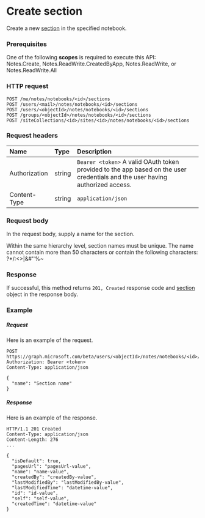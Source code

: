# Create section

Create a new [section](../resources/section.md) in the specified notebook.
### Prerequisites
One of the following **scopes** is required to execute this API:   
Notes.Create, Notes.ReadWrite.CreatedByApp, Notes.ReadWrite, or Notes.ReadWrite.All 
### HTTP request
<!-- { "blockType": "ignored" } -->
```http
POST /me/notes/notebooks/<id>/sections
POST /users/<mail>/notes/notebooks/<id>/sections
POST /users/<objectId>/notes/notebooks/<id>/sections
POST /groups/<objectId>/notes/notebooks/<id>/sections
POST /siteCollections/<id>/sites/<id>/notes/notebooks/<id>/sections
```
### Request headers
| Name       | Type | Description|
|:---------------|:--------|:----------|
| Authorization  | string  | `Bearer <token>` A valid OAuth token provided to the app based on the user credentials and the user having authorized access. |
| Content-Type | string | `application/json` |

### Request body
In the request body, supply a name for the section.

Within the same hierarchy level, section names must be unique. The name cannot contain more than 50 characters or contain the following characters:  ?*\/:<>|&#''%~

### Response
If successful, this method returns `201, Created` response code and [section](../resources/section.md) object in the response body.

### Example
##### Request
Here is an example of the request.
<!-- {
  "blockType": "request",
  "name": "create_section_from_notebook"
}-->
```http
POST https://graph.microsoft.com/beta/users/<objectId>/notes/notebooks/<id>/sections
Authorization: Bearer <token>
Content-Type: application/json

{
  "name": "Section name"
}
```

##### Response
Here is an example of the response.
<!-- {
  "blockType": "response",
  "truncated": false,
  "@odata.type": "microsoft.graph.section"
} -->
```http
HTTP/1.1 201 Created
Content-Type: application/json
Content-Length: 276
... 

{
  "isDefault": true,
  "pagesUrl": "pagesUrl-value",
  "name": "name-value",
  "createdBy": "createdBy-value",
  "lastModifiedBy": "lastModifiedBy-value",
  "lastModifiedTime": "datetime-value",
  "id": "id-value",
  "self": "self-value",
  "createdTime": "datetime-value"
}
```

<!-- uuid: 8fcb5dbc-d5aa-4681-8e31-b001d5168d79
2015-10-25 14:57:30 UTC -->
<!-- {
  "type": "#page.annotation",
  "description": "Create Section",
  "keywords": "",
  "section": "documentation",
  "tocPath": ""
}-->